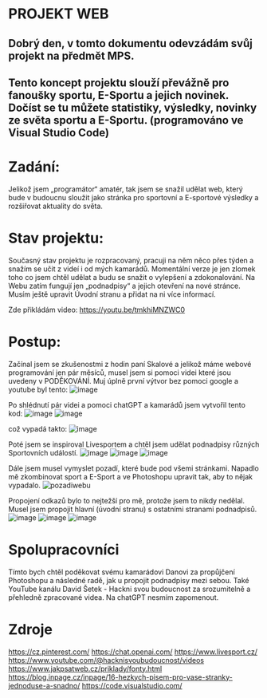 # PROJEKT WEB
## Dobrý den, v tomto dokumentu odevzádám svůj projekt na předmět MPS.
## Tento koncept projektu slouží převážně pro fanoušky sportu, E-Sportu a jejich novinek. Dočíst se tu můžete statistiky, výsledky, novinky ze světa sportu a E-Sportu. (programováno ve Visual Studio Code)

# Zadání:
Jelikož jsem „programátor“ amatér, tak jsem se snažil udělat web, který bude v budoucnu sloužit jako stránka pro sportovní a E-sportové výsledky a rozšiřovat aktuality do světa.
# Stav projektu:
Současný stav projektu je rozpracovaný, pracuji na něm něco přes týden a snažím se učit z videí i od mých kamarádů. Momentální verze je jen zlomek toho co jsem chtěl udělat a budu se snažit o vylepšení a zdokonalování. 
Na Webu zatím fungují jen „podnadpisy“ a jejich otevření na nové stránce.
Musím ještě upravit Úvodní stranu a přidat na ni více informací.

Zde přikládám video: https://youtu.be/tmkhiMNZWC0

# Postup: 
Začínal jsem se zkušenostmi z hodin paní Skalové a jelikož máme webové programování jen pár měsíců, musel jsem si pomoci videi které jsou uvedeny v PODĚKOVÁNÍ.
Muj úplně první výtvor bez pomoci google a youtube byl tento: 
![image](https://github.com/tobkabramburek/projekt1web/assets/154604536/c99e4b24-4bf3-4465-bfc6-e0442005d0d0)



Po shlédnutí pár videi a pomoci chatGPT a kamarádů jsem vytvořil tento kod: ![image](https://github.com/tobkabramburek/projekt1web/assets/154604536/53d3ec3e-2487-4f73-93c8-6528b69f1109)
![image](https://github.com/tobkabramburek/projekt1web/assets/154604536/4df4d7c6-7f18-434c-91d4-3819ecca9768)

což vypadá takto:
![image](https://github.com/tobkabramburek/projekt1web/assets/154604536/066302ca-7185-424d-ac3e-dff7e2420a6e)

Poté jsem se inspiroval Livesportem a chtěl jsem udělat podnadpisy různých Sportovních událostí.
![image](https://github.com/tobkabramburek/projekt1web/assets/154604536/8f2b36d5-8462-4cda-aa0a-fbc16705d60d)
![image](https://github.com/tobkabramburek/projekt1web/assets/154604536/c3184524-203c-4c08-a478-934d422a6d66)
![image](https://github.com/tobkabramburek/projekt1web/assets/154604536/0926e4f5-0870-49ec-91d6-296dde069cb9)

Dále jsem musel vymyslet pozadí, které bude pod všemi stránkami. Napadlo mě zkombinovat sport a E-Sport a ve Photoshopu upravit tak, aby to nějak vypadalo.
![pozadiwebu](https://github.com/tobkabramburek/projekt1web/assets/154604536/aae03b35-d48c-48bc-b734-3f438335be9e)

Propojení odkazů bylo to nejtežší pro mě, protože jsem to nikdy nedělal. Musel jsem propojit hlavní (úvodní stranu) s ostatními stranami podnadpisů. 
![image](https://github.com/tobkabramburek/projekt1web/assets/154604536/67c51e38-05e4-4feb-8e70-5429e96f2669)
![image](https://github.com/tobkabramburek/projekt1web/assets/154604536/194849fd-1bf2-41fb-8919-0bef165d4234)
![image](https://github.com/tobkabramburek/projekt1web/assets/154604536/1a644ed2-b1de-4cb2-b4d9-db00b6da8058)


# Spolupracovníci
Tímto bych chtěl poděkovat svému kamarádovi Danovi za propůjčení Photoshopu a následné radě, jak u propojit podnadpisy mezi sebou.
Také YouTube kanálu David Šetek - Hackni svou budoucnost za srozumitelně a přehledně zpracované videa.
Na chatGPT nesmím zapomenout.

# Zdroje
https://cz.pinterest.com/
https://chat.openai.com/
https://www.livesport.cz/
https://www.youtube.com/@hacknisvoubudoucnost/videos
https://www.jakpsatweb.cz/priklady/fonty.html
https://blog.inpage.cz/inpage/16-hezkych-pisem-pro-vase-stranky-jednoduse-a-snadno/
https://code.visualstudio.com/





























